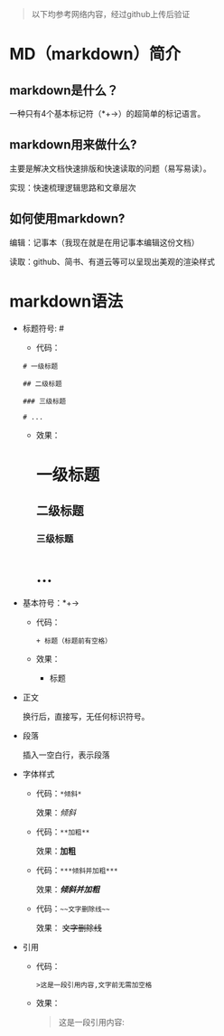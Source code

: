 >
>以下均参考网络内容，经过github上传后验证
>


# MD（markdown）简介
## markdown是什么？
一种只有4个基本标记符（*+->）的超简单的标记语言。

## markdown用来做什么?
主要是解决文档快速排版和快速读取的问题（易写易读）。

实现：快速梳理逻辑思路和文章层次

## 如何使用markdown?
编辑：记事本（我现在就是在用记事本编辑这份文档）

读取：github、简书、有道云等可以呈现出美观的渲染样式

# markdown语法
+ 标题符号: #

	+ 代码：


	```
	# 一级标题

	## 二级标题

	### 三级标题

	# ...

	```


	+ 效果：

	
	   # 一级标题

	   ## 二级标题

	   ### 三级标题

	   # ...


+ 基本符号：*+->

	- 代码：

		`+ 标题（标题前有空格）`

	- 效果：

		+ 标题

+ 正文

	换行后，直接写，无任何标识符号。


+ 段落

	插入一空白行，表示段落

+ 字体样式

	- 代码：`*倾斜*`

	   效果：*倾斜*


	- 代码：`**加粗**`

	   效果：**加粗**


	- 代码：`***倾斜并加粗***`

	   效果：***倾斜并加粗***

	- 代码：`~~文字删除线~~`

	   效果： ~~文字删除线~~

+ 引用

	- 代码：

		``>这是一段引用内容,文字前无需加空格``

	 - 效果：
		
		  > 这是一段引用内容: 


